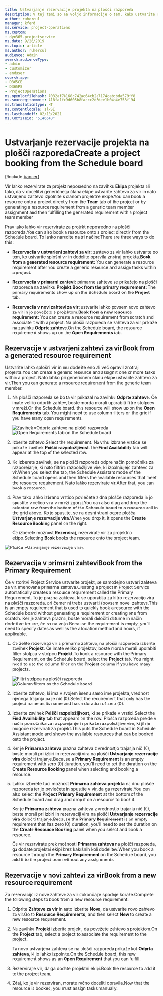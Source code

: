 ```yaml
---
title: Ustvarjanje rezervacije projekta na plošči razporeda
description: V tej temi so na voljo informacije o tem, kako ustvarite rezervacijo projekta na plošči razporeda.
author: ruhercul
manager: kfend
ms.service: project-operations
ms.custom:
- dyn365-projectservice
ms.date: 9/26/2019
ms.topic: article
ms.author: ruhercul
audience: Admin
search.audienceType:
- admin
- customizer
- enduser
search.app:
- D365CE
- D365PS
- ProjectOperations
ms.openlocfilehash: 7032af78168c742ac64cb2a7174cabcbda579ff8
ms.sourcegitcommit: 418fa1fe9d605b8faccc2d5dee1b04b4e753f194
ms.translationtype: HT
ms.contentlocale: sl-SI
ms.lasthandoff: 02/10/2021
ms.locfileid: "5146548"
---
```

# <a name="create-a-project-booking-from-the-schedule-board"></a><span data-ttu-id="fef5d-103">Ustvarjanje rezervacije projekta na plošči razporeda</span><span class="sxs-lookup"><span data-stu-id="fef5d-103">Create a project booking from the Schedule board</span></span>

[!include [banner](../includes/psa-now-project-operations.md)]

<span data-ttu-id="fef5d-104">Vir lahko rezervirate za projekt neposredno na zavihku **Ekipa** projekta ali tako, da v dodelitvi generičnega člana ekipe ustvarite zahtevo za vir in nato ustvarjeno zahtevo izpolnite s članom projektne ekipe.</span><span class="sxs-lookup"><span data-stu-id="fef5d-104">You can book a resource onto a project directly from the **Team** tab of the project or by generating a resource requirement from a generic team member assignment and then fulfilling the generated requirement with a project team member.</span></span>

<span data-ttu-id="fef5d-105">Prav tako lahko vir rezervirate za projekt neposredno na plošči razporeda.</span><span class="sxs-lookup"><span data-stu-id="fef5d-105">You can also book a resource onto a project directly from the Schedule board.</span></span> <span data-ttu-id="fef5d-106">To lahko naredite na tri načine:</span><span class="sxs-lookup"><span data-stu-id="fef5d-106">There are three ways to do this:</span></span>

- <span data-ttu-id="fef5d-107">**Rezervacija v ustvarjeni zahtevi za vir:** zahtevo za vir lahko ustvarite po tem, ko ustvarite splošni vir in dodelite opravila znotraj projekta.</span><span class="sxs-lookup"><span data-stu-id="fef5d-107">**Book from a generated resource requirement:** You can generate a resource requirement after you create a generic resource and assign tasks within a project.</span></span>

- <span data-ttu-id="fef5d-108">**Rezervacija v primarni zahtevi:** primarne zahteve se prikažejo na plošči razporeda na zavihku **Projekt**.</span><span class="sxs-lookup"><span data-stu-id="fef5d-108">**Book from the primary requirement:** The primary requirements show up on the Schedule board on the **Project** tab.</span></span> 

- <span data-ttu-id="fef5d-109">**Rezervacija v novi zahtevi za vir:** ustvarite lahko povsem novo zahtevo za vir in jo povežete s projektom.</span><span class="sxs-lookup"><span data-stu-id="fef5d-109">**Book from a new resource requirement:** You can create a resource requirement from scratch and associate it with a project.</span></span> <span data-ttu-id="fef5d-110">Na plošči razporeda se zahteva za vir prikaže na zavihku **Odprte zahteve**.</span><span class="sxs-lookup"><span data-stu-id="fef5d-110">On the Schedule board, the resource requirement shows up on the **Open Requirements** tab.</span></span>

## <a name="book-from-a-generated-resource-requirement"></a><span data-ttu-id="fef5d-111">Rezervacije v ustvarjeni zahtevi za vir</span><span class="sxs-lookup"><span data-stu-id="fef5d-111">Book from a generated resource requirement</span></span>

<span data-ttu-id="fef5d-112">Ustvarite lahko splošni vir in mu dodelite eno ali več opravil znotraj projekta.</span><span class="sxs-lookup"><span data-stu-id="fef5d-112">You can create a generic resource and assign it one or more tasks within a project.</span></span> <span data-ttu-id="fef5d-113">Nato lahko pri generičnem članu ekipe ustvarite zahtevo za vir.</span><span class="sxs-lookup"><span data-stu-id="fef5d-113">Then you can generate a resource requirement from the generic team member.</span></span> 

1.  <span data-ttu-id="fef5d-114">Na plošči razporeda se bo ta vir prikazal na zavihku **Odprte zahteve**. Če imate veliko odprtih zahtev, boste morda morali uporabiti filtre stolpcev v mreži.</span><span class="sxs-lookup"><span data-stu-id="fef5d-114">On the Schedule board, this resource will show up on the **Open Requirements** tab. You might need to use column filters on the grid if you have many open requirements.</span></span> 

    <span data-ttu-id="fef5d-115">![Zavihek »Odprte zahteve na plošči razporeda](media/FAQ-Project-Booking-Schedule-Board-1.png "Posnetek zaslona tabele rezervacij in dodelitev")</span><span class="sxs-lookup"><span data-stu-id="fef5d-115">![Open Requirements tab on the Schedule board](media/FAQ-Project-Booking-Schedule-Board-1.png "Screenshot of bookings and assignments table")</span></span>

2. <span data-ttu-id="fef5d-116">Izberite zahtevo.</span><span class="sxs-lookup"><span data-stu-id="fef5d-116">Select the requirement.</span></span> <span data-ttu-id="fef5d-117">Na vrhu izbrane vrstice se prikaže zavihek **Poišči razpoložljivost**.</span><span class="sxs-lookup"><span data-stu-id="fef5d-117">The **Find Availability** tab will appear at the top of the selected row.</span></span>
 
3. <span data-ttu-id="fef5d-118">Ko izberete zavihek, se na plošči razporeda odpre način pomočnika za razporejanje, ki nato filtrira razpoložljive vire, ki izpolnjujejo zahtevo za vir.</span><span class="sxs-lookup"><span data-stu-id="fef5d-118">When you select the tab, the Schedule Assistant mode of the Schedule board opens and then filters the available resources that meet the resource requirement.</span></span> <span data-ttu-id="fef5d-119">Nato lahko rezervirate vir.</span><span class="sxs-lookup"><span data-stu-id="fef5d-119">After that, you can book a resource.</span></span>

4. <span data-ttu-id="fef5d-120">Prav tako lahko izbrano vrstico povlečete z dna plošče razporeda in jo spustite v celico vira v mreži zgoraj.</span><span class="sxs-lookup"><span data-stu-id="fef5d-120">You can also drag and drop the selected row from the bottom of the Schedule board to a resource cell in the grid above.</span></span> <span data-ttu-id="fef5d-121">Ko jo spustite, se na desni strani odpre plošča **Ustvarjanje rezervacije vira**.</span><span class="sxs-lookup"><span data-stu-id="fef5d-121">When you drop it, it opens the **Create Resource Booking** panel on the right.</span></span>

    <span data-ttu-id="fef5d-122">Če izberete možnost **Rezerviraj**, rezervirate vir za projektno ekipo.</span><span class="sxs-lookup"><span data-stu-id="fef5d-122">Selecting **Book** books the resource onto the project team.</span></span>

![Plošča »Ustvarjanje rezervacije vira«](media/FAQ-Project-Booking-Schedule-Board-6.png "")
 

## <a name="book-from-the-primary-requirement"></a><span data-ttu-id="fef5d-124">Rezervacija v primarni zahtevi</span><span class="sxs-lookup"><span data-stu-id="fef5d-124">Book from the Primary Requirement</span></span>

<span data-ttu-id="fef5d-125">Če v storitvi Project Service ustvarite projekt, se samodejno ustvari zahteva za vir, imenovana primarna zahteva.</span><span class="sxs-lookup"><span data-stu-id="fef5d-125">Creating a project in Project Service automatically creates a resource requirement called the Primary Requirement.</span></span> <span data-ttu-id="fef5d-126">To je prazna zahteva, ki se uporablja za hitro rezervacijo vira na plošči razporeda, pri čemer ni treba ustvariti (povsem nove) zahteve.</span><span class="sxs-lookup"><span data-stu-id="fef5d-126">This is an empty requirement that is used to quickly book a resource with the Schedule board without generating a requirement or creating one from scratch.</span></span> <span data-ttu-id="fef5d-127">Ker je zahteva prazna, boste morali določiti datume in način dodelitve ter ure, če so na voljo.</span><span class="sxs-lookup"><span data-stu-id="fef5d-127">Because the requirement is empty, you’ll need to specify dates as well as the allocation method and hours, if applicable.</span></span> 

1. <span data-ttu-id="fef5d-128">Če želite rezervirati vir s primarno zahtevo, na plošči razporeda izberite zavihek **Projekt**. Če imate veliko projektov, boste morda morali uporabiti filter stolpca v stolpcu **Projekt**.</span><span class="sxs-lookup"><span data-stu-id="fef5d-128">To book a resource with the Primary Requirement, on the Schedule board, select the **Project** tab. You might need to use the column filter on the **Project** column if you have many projects.</span></span>

   <span data-ttu-id="fef5d-129">![Filtri stolpca na plošči razporeda](media/FAQ-Project-Booking-Schedule-Board-2.png "Posnetek zaslona tabele rezervacij in dodelitev")</span><span class="sxs-lookup"><span data-stu-id="fef5d-129">![Column filters on the Schedule board](media/FAQ-Project-Booking-Schedule-Board-2.png "Screenshot of bookings and assignments table")</span></span>

2. <span data-ttu-id="fef5d-130">Izberite zahtevo, ki ima v svojem imenu samo ime projekta, vrednost njenega trajanja pa je nič (0).</span><span class="sxs-lookup"><span data-stu-id="fef5d-130">Select the requirement that only has the project name as its name and has a duration of zero (0).</span></span>

3. <span data-ttu-id="fef5d-131">Izberite zavihek **Poišči razpoložljivost**, ki se prikaže v vrstici.</span><span class="sxs-lookup"><span data-stu-id="fef5d-131">Select the **Find Availability** tab that appears on the row.</span></span> <span data-ttu-id="fef5d-132">Plošča razporeda preide v način pomočnika za razporejanje in prikaže razpoložljive vire, ki jih je mogoče rezervirati za projekt.</span><span class="sxs-lookup"><span data-stu-id="fef5d-132">This puts the Schedule board in Schedule Assistant mode and shows the available resources that can be booked onto the project.</span></span>

4. <span data-ttu-id="fef5d-133">Ker je **Primarna zahteva** prazna zahteva z vrednostjo trajanja nič (0), boste morali pri izbiri in rezervaciji vira na plošči **Ustvarjanje rezervacije vira** določiti trajanje.</span><span class="sxs-lookup"><span data-stu-id="fef5d-133">Because a **Primary Requirement** is an empty requirement with zero (0) duration, you’ll need to set the duration on the **Create Resource Booking** panel when selecting and booking a resource.</span></span>

5. <span data-ttu-id="fef5d-134">Lahko izberete tudi možnost **Primarna zahteva projekta** na dnu plošče razporeda ter jo povlečete in spustite v vir, da ga rezervirate.</span><span class="sxs-lookup"><span data-stu-id="fef5d-134">You can also select the **Project Primary Requirement** at the bottom of the Schedule board and drag and drop it on a resource to book it.</span></span>
 
    <span data-ttu-id="fef5d-135">Ker je **Primarna zahteva** prazna zahteva z vrednostjo trajanja nič (0), boste morali pri izbiri in rezervaciji vira na plošči **Ustvarjanje rezervacije vira** določiti trajanje.</span><span class="sxs-lookup"><span data-stu-id="fef5d-135">Because the **Primary Requirement** is an empty requirement that has zero (0) duration, you’ll need to set the duration on the **Create Resource Booking** panel when you select and book a resource.</span></span>
 
    <span data-ttu-id="fef5d-136">Če vir rezervirate prek možnosti **Primarna zahteva** na plošči razporeda, ga dodate projektni ekipi brez kakršnih koli dodelitev.</span><span class="sxs-lookup"><span data-stu-id="fef5d-136">When you book a resource through the **Primary Requirement** on the Schedule board, you add it to the project team without any assignments.</span></span>
 
## <a name="book-from-a-new-resource-requirement"></a><span data-ttu-id="fef5d-137">Rezervacije v novi zahtevi za vir</span><span class="sxs-lookup"><span data-stu-id="fef5d-137">Book from a new resource requirement</span></span>
<span data-ttu-id="fef5d-138">Za rezervacijo iz nove zahteve za vir dokončajte spodnje korake.</span><span class="sxs-lookup"><span data-stu-id="fef5d-138">Complete the following steps to book from a new resource requirement.</span></span> 

1. <span data-ttu-id="fef5d-139">Odprite **Zahteve za vir** in nato izberite **Novo**, da ustvarite novo zahtevo za vir.</span><span class="sxs-lookup"><span data-stu-id="fef5d-139">Go to **Resource Requirements**, and then select **New** to create a new resource requirement.</span></span>

2. <span data-ttu-id="fef5d-140">Na zavihku **Projekt** izberite projekt, da povežete zahtevo s projektom.</span><span class="sxs-lookup"><span data-stu-id="fef5d-140">On the **Project** tab, select a project to associate the requirement to the project.</span></span>
 
    <span data-ttu-id="fef5d-141">Ta novo ustvarjena zahteva se na plošči razporeda prikaže kot **Odprta zahteva**, ki jo lahko izpolnite.</span><span class="sxs-lookup"><span data-stu-id="fef5d-141">On the Schedule board, this new requirement shows as an **Open Requirement** that you can fulfill.</span></span>

3. <span data-ttu-id="fef5d-142">Rezervirajte vir, da ga dodate projektni ekipi.</span><span class="sxs-lookup"><span data-stu-id="fef5d-142">Book the resource to add it to the project team.</span></span>

4. <span data-ttu-id="fef5d-143">Zdaj, ko je vir rezerviran, morate ročno dodeliti opravila.</span><span class="sxs-lookup"><span data-stu-id="fef5d-143">Now that the resource is booked, you must assign tasks manually.</span></span>

